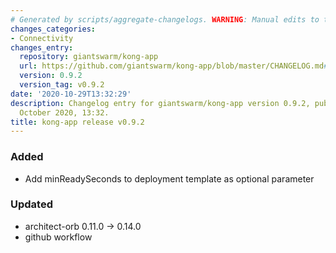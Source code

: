 ```yaml
---
# Generated by scripts/aggregate-changelogs. WARNING: Manual edits to this files will be overwritten.
changes_categories:
- Connectivity
changes_entry:
  repository: giantswarm/kong-app
  url: https://github.com/giantswarm/kong-app/blob/master/CHANGELOG.md#v092---2020-10-29
  version: 0.9.2
  version_tag: v0.9.2
date: '2020-10-29T13:32:29'
description: Changelog entry for giantswarm/kong-app version 0.9.2, published on 29
  October 2020, 13:32.
title: kong-app release v0.9.2
---
```


### Added
- Add minReadySeconds to deployment template as optional parameter
### Updated
- architect-orb 0.11.0 -> 0.14.0
- github workflow

